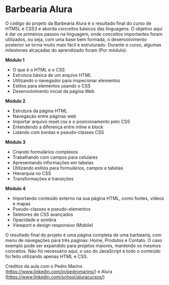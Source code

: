 # Barbearia Alura

O código do projeto da Barbearia Alura é o resultado final do curso de HTM5L e CSS3 e aborda conceitos básicos das linguagens. O objetivo aqui é dar os primeiros passos na linguagem, onde conceitos importantes foram utilizados, ou seja, com uma base bem formada, o desenvolvimento posterior se torna muito mais fácil e estruturado.
Durante o curso, algumas milestones alcaçadas do aprendizado foram (Por módulo):

**Módulo 1**
- O que é o HTML e o CSS
- Estrutura básica de um arquivo HTML
- Utilizando o navegador para inspecionar elementos
- Estilos para elementos usando o CSS
- Desenvolvimento inicial da página Web

**Módulo 2**
- Estrutura da página HTML
- Navegação entre páginas web
- Importar arquivo reset.css e o posicionamento pelo CSS
- Entendendo a diferença entre inline e block
- Lidando com bordas e pseudo-classes CSS

**Módulo 3**
- Criando formulários complexos
- Trabalhando com campos para celulares
- Apresentando informações em tabelas
- Utilizando estilos para formulários, campos e tabelas
- Hierarquia no CSS
- Transformações e transições

**Módulo 4**
- Importando conteúdo externo na sua página HTML, como fontes, vídeos e mapas
- Pseudo-classes e pseudo-elementos
- Seletores de CSS avançados
- Opacidade e sombra
- Viewport e design responsivo (Mobile)

O resultado final do projeto é uma página completa de uma barbearia, com menu de navegações para três paginas: Home, Produtos e Contato. O caso exemplo pode ser expandido para projetos maiores, mantendo os mesmos conceitos. Não foi necessário aqui, o uso do JavaScript e todo o conteúdo foi feito utilizando apenas HTML e CSS.

Créditos da aula com o Pedro Marins (https://www.linkedin.com/in/pedromarins/) e Alura (https://www.linkedin.com/school/aluracursos/)